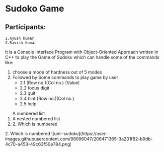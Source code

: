 # Sudoko Game

## Participants:

    1.Ayush kumar
    2.Ravish kumar

  It is a Console Interface Program with Object-Oriented Approach written in C++ to play the Game of Sudoku which can handle some of the commands like:
  1. choose a mode of hardness out of 5 modes
  2. Followed by Some commands to play game by user 
     - 2.1 (Row no.)(Col no.) (Value)
     - 2.2 focus digit
     - 2.3 quit
     - 2.4 hint (Row no.)(Col no.)
     - 2.5 help
    
<ol> A numbered list
<li> A nested numbered list</li>
              <li>2. Which is numbered</li>
    </ol>
          2. Which is numbered
![uml-sudoku](https://user-images.githubusercontent.com/98096047/206471365-3a201f82-b9db-4c70-a453-49c63f50e784.png)


